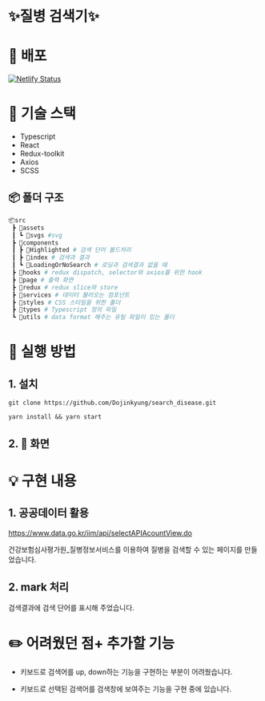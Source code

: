 # ✨질병 검색기✨

# 🚀 배포

[![Netlify Status](https://api.netlify.com/api/v1/badges/8c963488-351b-41d4-9152-60535ac564b2/deploy-status)](https://stunning-kulfi-cc5809.netlify.app)

# 🔧 기술 스택

- Typescript
- React
- Redux-toolkit
- Axios
- SCSS

## 📦 폴더 구조

```sh
📦src
 ┣ 📂assets
 ┃ ┗ 📂svgs #svg
 ┣ 📂components
 ┃ ┣ 📜Highlighted # 검색 단어 볼드처리
 ┃ ┣ 📜index # 검색과 결과
 ┃ ┗ 📜LoadingOrNoSearch # 로딩과 검색결과 없을 때
 ┣ 📂hooks # redux dispatch, selector와 axios를 위한 hook
 ┣ 📂page # 출력 화면
 ┣ 📂redux # redux slice와 store
 ┣ 📂services # 데이터 불러오는 컴포넌트
 ┣ 📂styles # CSS 스타일을 위한 폴더
 ┣ 📂types # Typescript 정의 파일
 ┗ 📂utils # data format 해주는 유틸 파일이 있는 폴더

```

# 📌 실행 방법

## 1. 설치

```
git clone https://github.com/Dojinkyung/search_disease.git
```

```
yarn install && yarn start
```

## 2. 📸 화면

# 💡 구현 내용

## 1. 공공데이터 활용

https://www.data.go.kr/iim/api/selectAPIAcountView.do

건강보험심사평가원\_질병정보서비스를 이용하여 질병을 검색할 수 있는 페이지를 만들었습니다.

## 2. mark 처리

검색결과에 검색 단어를 표시해 주었습니다.

# ✏️ 어려웠던 점+ 추가할 기능

- 키보드로 검색어를 up, down하는 기능을 구현하는 부분이 어려웠습니다.

- 키보드로 선택된 검색어를 검색창에 보여주는 기능을 구현 중에 있습니다.
